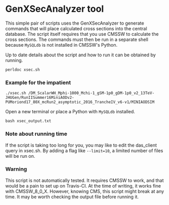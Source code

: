 # GenXSecAnalyzer tool

This simple pair of scripts uses the GenXSecAnalyzer to generate commands
that will place calculated cross sections into the central database.
The script itself requires that you use CMSSW to calculate the cross sections.
The commands must then be run in a separate shell because `MySQLdb` is not installed in CMSSW's Python.

Up to date details about the script and how to run it can be obtained by running.

    perldoc xsec.sh

### Example for the impatient

    ./xsec.sh /DM_ScalarWH_Mphi-1000_Mchi-1_gSM-1p0_gDM-1p0_v2_13TeV-JHUGen/RunIISummer16MiniAODv2-PUMoriond17_80X_mcRun2_asymptotic_2016_TrancheIV_v6-v1/MINIAODSIM

Open a new terminal or place a Python with `MySQLdb` installed.

    bash xsec_output.txt

### Note about running time

If the script is taking too long for you, you may like to edit the das_client query in xsec.sh.
By adding a flag like `--limit=10`, a limited number of files will be run on.

### Warning

This script is not automatically tested.
It requires CMSSW to work, and that would be a pain to set up on Travis-CI.
At the time of writing, it works fine with CMSSW_8_0_X.
However, knowing CMS, this script might break at any time.
It may be worth checking the output file before running it.
